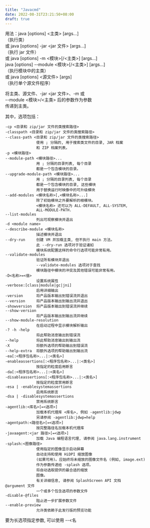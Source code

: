 ```yaml
---
title: "Javacmd"
date: 2022-08-31T23:21:50+08:00
draft: true
---
```


用法：java [options] <主类> [args...]                          
（执行类）                                          
或  java [options] -jar <jar 文件> [args...]                
（执行 jar 文件）                                   
或  java [options] -m <模块>[/<主类>] [args...]             
java [options] --module <模块>[/<主类>] [args...]       
（执行模块中的主类）                                
或  java [options] <源文件> [args]                          
（执行单个源文件程序）

将主类、源文件、-jar <jar 文件>、-m 或                        
--module <模块>/<主类> 后的参数作为参数                       
传递到主类。

其中，选项包括：

    -cp <目录和 zip/jar 文件的类搜索路径>                      
    -classpath <目录和 zip/jar 文件的类搜索路径>               
    --class-path <目录和 zip/jar 文件的类搜索路径>             
                  使用 ; 分隔的, 用于搜索类文件的目录, JAR 档案
                  和 ZIP 档案列表。                            
    -p <模块路径>                                              
    --module-path <模块路径>...                                
                  用 ; 分隔的目录列表, 每个目录                
                  都是一个包含模块的目录。                     
    --upgrade-module-path <模块路径>...                        
                  用 ; 分隔的目录列表, 每个目录                
                  都是一个包含模块的目录, 这些模块             
                  用于替换运行时映像中的可升级模块             
    --add-modules <模块名称>[,<模块名称>...]                   
                  除了初始模块之外要解析的根模块。             
                  <模块名称> 还可以为 ALL-DEFAULT, ALL-SYSTEM, 
                  ALL-MODULE-PATH.                             
    --list-modules                                             
                  列出可观察模块并退出                         
    -d <module name>                                           
    --describe-module <模块名称>                               
                  描述模块并退出                               
    --dry-run     创建 VM 并加载主类, 但不执行 main 方法。     
                  此 --dry-run 选项对于验证诸如                
                  模块系统配置这样的命令行选项可能非常有用。   
    --validate-modules                                         
                  验证所有模块并退出                           
                  --validate-modules 选项对于查找              
                  模块路径中模块的冲突及其他错误可能非常有用。 
    -D<名称>=<值>                                              
                  设置系统属性                                 
    -verbose:[class|module|gc|jni]                             
                  启用详细输出                                 
    -version      将产品版本输出到错误流并退出                 
    --version     将产品版本输出到输出流并退出                 
    -showversion  将产品版本输出到错误流并继续                 
    --show-version
                  将产品版本输出到输出流并继续
    --show-module-resolution
                  在启动过程中显示模块解析输出
    -? -h -help
                  将此帮助消息输出到错误流
    --help        将此帮助消息输出到输出流
    -X            将额外选项的帮助输出到错误流
    --help-extra  将额外选项的帮助输出到输出流
    -ea[:<程序包名称>...|:<类名>]
    -enableassertions[:<程序包名称>...|:<类名>]
                  按指定的粒度启用断言
    -da[:<程序包名称>...|:<类名>]
    -disableassertions[:<程序包名称>...|:<类名>]
                  按指定的粒度禁用断言
    -esa | -enablesystemassertions
                  启用系统断言
    -dsa | -disablesystemassertions
                  禁用系统断言
    -agentlib:<库名>[=<选项>]
                  加载本机代理库 <库名>, 例如 -agentlib:jdwp
                  另请参阅 -agentlib:jdwp=help
    -agentpath:<路径名>[=<选项>]
                  按完整路径名加载本机代理库
    -javaagent:<jar 路径>[=<选项>]
                  加载 Java 编程语言代理, 请参阅 java.lang.instrument
    -splash:<图像路径>
                  使用指定的图像显示启动屏幕
                  自动支持和使用 HiDPI 缩放图像
                  (如果可用)。应始终将未缩放的图像文件名 (例如, image.ext)
                  作为参数传递给 -splash 选项。
                  将自动选取提供的最合适的缩放
                  图像。
                  有关详细信息, 请参阅 SplashScreen API 文档
    @argument 文件
                  一个或多个包含选项的参数文件
    -disable-@files
                  阻止进一步扩展参数文件
    --enable-preview
                  允许类依赖于此发行版的预览功能
要为长选项指定参数, 可以使用 --<名

